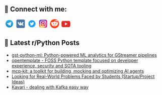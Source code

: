 ## 🔎 Connect with me:
[<img src="https://github.com/bullbesh/bullbesh/blob/main/images/Telegram.png" width="32" height="32" />](https://t.me/bullbesh)
[<img src="https://github.com/bullbesh/bullbesh/blob/main/images/VK.png" width="32" height="32" />](https://vk.com/bullbesh)
[<img src="https://github.com/bullbesh/bullbesh/blob/main/images/Twitter.png" width="32" height="32" />](https://twitter.com/bullbesh1)
[<img src="https://github.com/bullbesh/bullbesh/blob/main/images/Instagram.png" width="32" height="32" />](https://www.instagram.com/bullbesh)
[<img src="https://github.com/bullbesh/bullbesh/blob/main/images/Reddit.png" width="32" height="32" />](https://www.reddit.com/user/bullbesh)
[<img src="https://github.com/bullbesh/bullbesh/blob/main/images/YouTube.png" width="32" height="32" />](https://www.youtube.com/channel/UCtfjRs6uzgq5mfm8S06WTcg)

## 📕 Latest r/Python Posts
<!-- BLOG-POST-LIST:START -->
- [gst-python-ml: Python-powered ML analytics for GStreamer pipelines](https://www.reddit.com/r/Python/comments/1leoorm/gstpythonml_pythonpowered_ml_analytics_for/)
- [opentemplate - FOSS Python template focused on developer experience, security and SOTA tooling](https://www.reddit.com/r/Python/comments/1lelh8a/opentemplate_foss_python_template_focused_on/)
- [mcp‑kit: a toolkit for building, mocking and optimizing AI agents](https://www.reddit.com/r/Python/comments/1lei393/mcpkit_a_toolkit_for_building_mocking_and/)
- [Looking for Real-World Problems Faced by Students &lpar;Startup/Project Ideas&rpar;](https://www.reddit.com/r/Python/comments/1leg4uj/looking_for_realworld_problems_faced_by_students/)
- [Kavari - dealing with Kafka easy way](https://www.reddit.com/r/Python/comments/1lefnzf/kavari_dealing_with_kafka_easy_way/)
<!-- BLOG-POST-LIST:END -->
